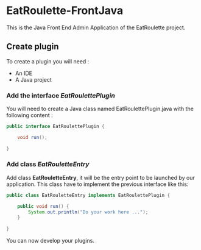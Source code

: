 # EatRoulette-FrontJava

This is the Java Front End Admin Application of the EatRoulette project.



## Create plugin

To create a plugin you will need :

- An IDE
- A Java project



### Add the interface *EatRoulettePlugin*

You will need to create a Java class named EatRoulettePlugin.java with the following content :

```java
public interface EatRoulettePlugin {

    void run();
    
}
```



### Add class *EatRouletteEntry*

Add class **EatRouletteEntry**, it will be the entry point to be launched by our application.  This class have to implement the previous interface like this:

```java
public class EatRouletteEntry implements EatRoulettePlugin {

    public void run() {
        System.out.println("Do your work here ...");
    }
    
}
```



You can now develop your plugins.